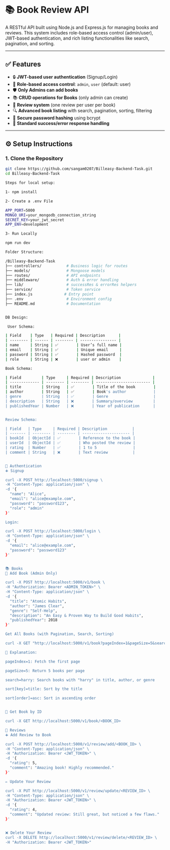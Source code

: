 # 📚 Book Review API

A RESTful API built using Node.js and Express.js for managing books and reviews. This system includes role-based access control (admin/user), JWT-based authentication, and rich listing functionalities like search, pagination, and sorting.

---

## ✅ Features

- 🔒 **JWT-based user authentication** (Signup/Login)
- 🧠 **Role-based access control**: `admin`, `user` (default: user)
- 🛡️ **Only Admins can add books**
- 📚 **CRUD operations for Books** (only admin can create)
- 📝 **Review system** (one review per user per book)
- 🔍 **Advanced book listing** with search, pagination, sorting, filtering
- 🔐 **Secure password hashing** using bcrypt
- 🔁 **Standard success/error response handling**

---

## ⚙️ Setup Instructions

### 1. Clone the Repository

```bash
git clone https://github.com/sangam0207/Billeasy-Backend-Task.git
cd Billeasy-Backend-Task

Steps for local setup:

1- npm install

2- Create a .env File

APP_PORT=5000
MONGO_URI=your_mongodb_connection_string
SECRET_KEY=your_jwt_secret
APP_ENV=development

3- Run Locally

npm run dev

Folder Structure: 

/Billeasy-Backend-Task
├── controllers/           # Business logic for routes
├── models/                # Mongoose models
├── routes/                # API endpoints
├── middleware/            # Auth & error handling
├── lib/                   # successRes & errorRes helpers
├── service/               # Token service
├── index.js              # Entry point
├── .env                   # Environment config
├── README.md              # Documentation


DB Design:

 User Schema:

| Field    | Type   | Required | Description      |
| -------- | ------ | -------- | ---------------- |
| name     | String | ✅        | User’s full name |
| email    | String | ✅        | Unique email     |
| password | String | ✅        | Hashed password  |
| role     | String | ❌        | user or admin    |

Book Schema:

| Field         | Type     | Required | Description              |
| ------------- | -------- | -------- | ------------------------ |
| title         | String   | ✅        | Title of the book        |
| author        | String   | ✅        | Book's author            |
| genre         | String   | ✅        | Genre                    |
| description   | String   | ❌        | Summary/overview         |
| publishedYear | Number   | ❌        | Year of publication      |


Review Schema:

| Field   | Type     | Required | Description           |
| ------- | -------- | -------- | --------------------- |
| bookId  | ObjectId | ✅        | Reference to the book |
| userId  | ObjectId | ✅        | Who posted the review |
| rating  | Number   | ✅        | 1 to 5                |
| comment | String   | ❌        | Text review           |


🔐 Authentication
➕ Signup

curl -X POST http://localhost:5000/signup \
-H "Content-Type: application/json" \
-d '{
  "name": "Alice",
  "email": "alice@example.com",
  "password": "password123",
  "role": "admin"
}'

Login:

curl -X POST http://localhost:5000/login \
-H "Content-Type: application/json" \
-d '{
  "email": "alice@example.com",
  "password": "password123"
}'


📚 Books
📘 Add Book (Admin Only)

curl -X POST http://localhost:5000/v1/book \
-H "Authorization: Bearer <ADMIN_TOKEN>" \
-H "Content-Type: application/json" \
-d '{
  "title": "Atomic Habits",
  "author": "James Clear",
  "genre": "Self-Help",
  "description": "An Easy & Proven Way to Build Good Habits",
  "publishedYear": 2018
}'

Get All Books (with Pagination, Search, Sorting)

curl -X GET "http://localhost:5000/v1/book?pageIndex=1&pageSize=5&search=harry&sort[key]=title&sort[order]=asc"

📌 Explanation:

pageIndex=1: Fetch the first page

pageSize=5: Return 5 books per page

search=harry: Search books with "harry" in title, author, or genre

sort[key]=title: Sort by the title

sort[order]=asc: Sort in ascending order


📗 Get Book by ID

curl -X GET http://localhost:5000/v1/book/<BOOK_ID>

🌟 Reviews
➕ Add Review to Book

curl -X POST http://localhost:5000/v1/review/add/<BOOK_ID> \
-H "Content-Type: application/json" \
-H "Authorization: Bearer <JWT_TOKEN>" \
-d '{
  "rating": 5,
  "comment": "Amazing book! Highly recommended."
}'

✏️ Update Your Review

curl -X PUT http://localhost:5000/v1/review/update/<REVIEW_ID> \
-H "Content-Type: application/json" \
-H "Authorization: Bearer <JWT_TOKEN>" \
-d '{
  "rating": 4,
  "comment": "Updated review: Still great, but noticed a few flaws."
}'


❌ Delete Your Review
curl -X DELETE http://localhost:5000/v1/review/delete/<REVIEW_ID> \
-H "Authorization: Bearer <JWT_TOKEN>"

